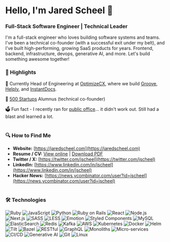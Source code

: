 # Hello, I'm Jared Scheel 👋

### Full-Stack Software Engineer | Technical Leader

I'm a full-stack engineer who loves building software systems and teams. I've been a technical co-founder (with a successful exit under my belt), and I've built high-performing, growing SaaS products for years. Frontend, backend, infrastructure, devops, generative AI, and more. Let's build something awesome together!

### 🌟 Highlights

🎩 Currently Head of Engineering at [OptimizeCX](https://optimizecx.com), where we build [Groove](https://www.groovehq.com), [Helply](https://www.helply.com), and [InstantDocs](https://www.instantdocs.com).

🚀 [500 Startups](https://500.co/) Alumnus (technical co-founder)

🗳️ Fun fact - I recently ran for [public office](https://www.voteforjared.com)... it didn't work out. Still had a blast and learned a lot.
<br /><br />

### 🔍 How to Find Me
- **Website:** [https://jaredscheel.com](https://jaredscheel.com)
- **Resume / CV:** [View online](https://standardresume.co/r/jscheel) | [Download PDF](https://www.dropbox.com/scl/fi/7cnqx1cste2osv3j1v5po/jared-a-scheel-resume.pdf?rlkey=wf2kd4rrw7yfqciqyhykxh9vl&e=1&dl=1)
- **Twitter / X:** [https://twitter.com/jscheel](https://twitter.com/jscheel)
- **LinkedIn:** [https://www.linkedin.com/in/jscheel](https://www.linkedin.com/in/jscheel)
- **Hacker News:** [https://news.ycombinator.com/user?id=jscheel](https://news.ycombinator.com/user?id=jscheel)
<br /><br />

### 🛠 Technologies
![Ruby](https://img.shields.io/badge/-Ruby-CC342D?style=for-the-badge&logo=ruby&logoColor=FFFFFF)
![JavaScript](https://img.shields.io/badge/-JavaScript-F7DF1E?style=for-the-badge&logo=javascript&logoColor=FFFFFF)
![Python](https://img.shields.io/badge/-Python-3776AB?style=for-the-badge&logo=python&logoColor=FFFFFF)
![Ruby on Rails](https://img.shields.io/badge/-Ruby_on_Rails-CC0000?style=for-the-badge&logo=rubyonrails&logoColor=FFFFFF)
![React](https://img.shields.io/badge/-React-61DAFB?style=for-the-badge&logo=react&logoColor=000000)
![Node.js](https://img.shields.io/badge/-Node.js-339933?style=for-the-badge&logo=node.js&logoColor=FFFFFF)
![Next.js](https://img.shields.io/badge/-Next.js-000000?style=for-the-badge&logo=next.js&logoColor=FFFFFF)
![SASS](https://img.shields.io/badge/-SASS-CC6699?style=for-the-badge&logo=sass&logoColor=FFFFFF)
![LESS](https://img.shields.io/badge/-LESS-1D365D?style=for-the-badge&logo=less&logoColor=FFFFFF)
![Emotion](https://img.shields.io/badge/-Emotion-DB7093?style=for-the-badge&logo=emotion&logoColor=FFFFFF)
![Styled Components](https://img.shields.io/badge/-Styled_Components-DB7093?style=for-the-badge&logo=styled-components&logoColor=FFFFFF)
![MySQL](https://img.shields.io/badge/-MySQL-4479A1?style=for-the-badge&logo=mysql&logoColor=FFFFFF)
![ElasticSearch](https://img.shields.io/badge/-ElasticSearch-005571?style=for-the-badge&logo=elasticsearch&logoColor=FFFFFF)
![Redis](https://img.shields.io/badge/-Redis-DC382D?style=for-the-badge&logo=redis&logoColor=FFFFFF)
![Kafka](https://img.shields.io/badge/-Kafka-231F20?style=for-the-badge&logo=apachekafka&logoColor=FFFFFF)
![AWS](https://img.shields.io/badge/-AWS-232F3E?style=for-the-badge&logo=amazonaws&logoColor=FFFFFF)
![Kubernetes](https://img.shields.io/badge/-Kubernetes-326CE5?style=for-the-badge&logo=kubernetes&logoColor=FFFFFF)
![Docker](https://img.shields.io/badge/-Docker-2496ED?style=for-the-badge&logo=docker&logoColor=FFFFFF)
![Helm](https://img.shields.io/badge/-Helm-0F1689?style=for-the-badge&logo=helm&logoColor=FFFFFF)
![Tilt](https://img.shields.io/badge/-Tilt-34A853?style=for-the-badge&logo=tilt&logoColor=FFFFFF)
![Bazel](https://img.shields.io/badge/-Bazel-43A047?style=for-the-badge&logo=bazel&logoColor=FFFFFF)
![RESTful](https://img.shields.io/badge/-RESTful-FF9900?style=for-the-badge)
![GraphQL](https://img.shields.io/badge/-GraphQL-E10098?style=for-the-badge&logo=graphql&logoColor=FFFFFF)
![Monoliths](https://img.shields.io/badge/-Monoliths-000000?style=for-the-badge)
![Micro-services](https://img.shields.io/badge/-Micro_services-009688?style=for-the-badge)
![CI/CD](https://img.shields.io/badge/-CI%2FCD-FF5733?style=for-the-badge)
![Generative AI](https://img.shields.io/badge/-Generative_AI-4285F4?style=for-the-badge)
![Git](https://img.shields.io/badge/-Git-F05032?style=for-the-badge&logo=git&logoColor=FFFFFF)
![Linux](https://img.shields.io/badge/-Linux-FCC624?style=for-the-badge&logo=linux&logoColor=000000)
